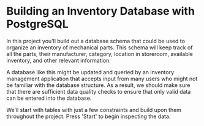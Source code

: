# Building an Inventory Database with PostgreSQL

In this project you’ll build out a database schema that could be used to
organize an inventory of mechanical parts. This schema will keep track
of all the parts, their manufacturer, category, location in storeroom,
available inventory, and other relevant information.

A database like this might be updated and queried by an inventory
management application that accepts input from many users who might not
be familiar with the database structure. As a result, we should make
sure that there are sufficient data quality checks to ensure that only
valid data can be entered into the database.

We’ll start with tables with just a few constraints and build upon them
throughout the project. Press 'Start' to begin inspecting the data.

